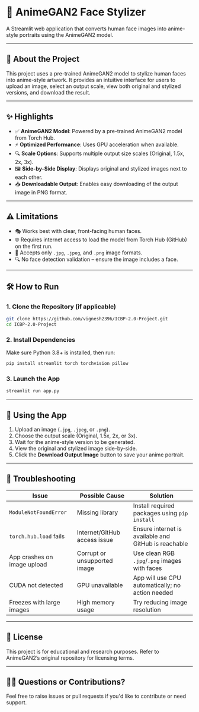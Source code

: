 # 🎨 AnimeGAN2 Face Stylizer

A Streamlit web application that converts human face images into anime-style portraits using the AnimeGAN2 model.

---

## 📌 About the Project

This project uses a pre-trained AnimeGAN2 model to stylize human faces into anime-style artwork. It provides an intuitive interface for users to upload an image, select an output scale, view both original and stylized versions, and download the result.

---

## ✨ Highlights

- ✅ **AnimeGAN2 Model**: Powered by a pre-trained AnimeGAN2 model from Torch Hub.
- ⚡ **Optimized Performance**: Uses GPU acceleration when available.
- 🔍 **Scale Options**: Supports multiple output size scales (Original, 1.5x, 2x, 3x).
- 🖼️ **Side-by-Side Display**: Displays original and stylized images next to each other.
- 📥 **Downloadable Output**: Enables easy downloading of the output image in PNG format.

---

## ⚠️ Limitations

- 🎭 Works best with clear, front-facing human faces.
- 🌐 Requires internet access to load the model from Torch Hub (GitHub) on the first run.
- 📁 Accepts only `.jpg`, `.jpeg`, and `.png` image formats.
- 🔍 No face detection validation – ensure the image includes a face.

---

## 🛠️ How to Run

### 1. Clone the Repository (if applicable)
```bash
git clone https://github.com/vignesh2396/ICBP-2.0-Project.git
cd ICBP-2.0-Project
```

### 2. Install Dependencies
Make sure Python 3.8+ is installed, then run:
```bash
pip install streamlit torch torchvision pillow
```

### 3. Launch the App
```bash
streamlit run app.py
```

---

## 🚀 Using the App

1. Upload an image (`.jpg`, `.jpeg`, or `.png`).
2. Choose the output scale (Original, 1.5x, 2x, or 3x).
3. Wait for the anime-style version to be generated.
4. View the original and stylized image side-by-side.
5. Click the **Download Output Image** button to save your anime portrait.

---

## 🧯 Troubleshooting

| Issue | Possible Cause | Solution |
|-------|----------------|----------|
| `ModuleNotFoundError` | Missing library | Install required packages using `pip install` |
| `torch.hub.load` fails | Internet/GitHub access issue | Ensure internet is available and GitHub is reachable |
| App crashes on image upload | Corrupt or unsupported image | Use clean RGB `.jpg`/`.png` images with faces |
| CUDA not detected | GPU unavailable | App will use CPU automatically; no action needed |
| Freezes with large images | High memory usage | Try reducing image resolution |

---

## 📄 License

This project is for educational and research purposes. Refer to AnimeGAN2’s original repository for licensing terms.

---

## 🙋‍♂️ Questions or Contributions?

Feel free to raise issues or pull requests if you'd like to contribute or need support.
